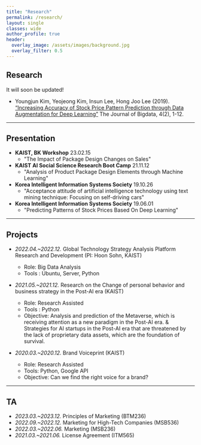 ```yaml
---  
title: "Research"
permalink: /research/
layout: single
classes: wide
author_profile: true
header:
  overlay_image: /assets/images/background.jpg
  overlay_filter: 0.5
---
```

## Research

It will soon be updated!


- Youngjun Kim, Yeojeong Kim, Insun Lee, Hong Joo Lee (2019). [“Increasing Accuracy of Stock Price Pattern Prediction through Data Augmentation for Deep Learning”](https://haribojun.github.io/exp1/)  The Journal of Bigdata, 4(2), 1-12.

---
## Presentation

- **KAIST, BK Workshop** 23.02.15
  - "The Impact of Package Design Changes on Sales"
- **KAIST AI Social Science Research Boot Camp** 21.11.12
  - "Analysis of Product Package Design Elements through Machine Learning"
- **Korea Intelligent Information Systems Society** 19.10.26
  - "Acceptance attitude of artificial intelligence technology using text mining technique: Focusing on self-driving cars"
- **Korea Intelligent Information Systems Society** 19.06.01
  - "Predicting Patterns of Stock Prices Based On Deep Learning"

---


## Projects

- *2022.04.~2022.12.* Global Technology Strategy Analysis Platform Research and Development (PI: Hoon Sohn, KAIST) 
  - Role: Big Data Analysis
  - Tools : Ubuntu, Server, Python

- *2021.05.~2021.12.* Research on the Change of personal behavior and business strategy in the Post-AI era (KAIST) 
  - Role: Research Assisted
  - Tools : Python
  - Objective: Analysis and prediction of the Metaverse, which is receiving attention as a new paradigm in the Post-AI era. & Strategies for AI startups in the Post-AI era that are threatened by the lack of proprietary data assets, which are the foundation of survival.

- *2020.03.~2020.12.* Brand Voiceprint (KAIST) 
  - Role: Research Assisted
  - Tools: Python, Google API
  - Objective: Can we find the right voice for a brand?

---

## TA

- *2023.03.~2023.12.* Principles of Marketing (BTM236)
- *2022.09.~2022.12.* Marketing for High-Tech Companies (MSB536)
- *2022.03.~2022.06.* Marketing (MSB236)
- *2021.03.~2021.06.* License Agreement (ITM565)


